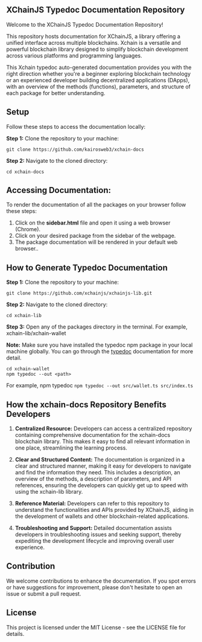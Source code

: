 XChainJS Typedoc Documentation Repository
---

Welcome to the XChainJS Typedoc Documentation Repository!

This repository hosts documentation for XChainJS, a library offering a unified interface across multiple blockchains. Xchain is a versatile and powerful blockchain library designed to simplify blockchain development across various platforms and programming languages.

This Xchain typedoc auto-generated documentation provides you with the right direction whether you're a beginner exploring blockchain technology or an experienced developer building decentralized applications (DApps), with an overview of the methods (functions), parameters, and structure of each package for better understanding.

## **Setup**

Follow these steps to access the documentation locally:

**Step 1:** Clone the repository to your machine:

```
git clone https://github.com/kairosweb3/xchain-docs
```

**Step 2:** Navigate to the cloned directory:

```
cd xchain-docs
```

## **Accessing Documentation:**

To render the documentation of all the packages on your browser follow these steps:

1. Click on the **sidebar.html** file and open it using a web browser (Chrome).
2. Click on your desired package from the sidebar of the webpage.
3. The package documentation will be rendered in your default web browser..

## **How to Generate Typedoc Documentation**

**Step 1:** Clone the repository to your machine:

```
git clone https://github.com/xchainjs/xchainjs-lib.git
```

**Step 2:** Navigate to the cloned directory:

```
cd xchain-lib
```

**Step 3:** Open any of the packages directory in the terminal. For example, xchain-lib/xchain-wallet

**Note:** Make sure you have installed the typedoc npm package in your local machine globally. You can go through the [typedoc](https://typedoc.org/guides/installation/) documentation for more detail.

```
cd xchain-wallet
npm typedoc --out <path>
```

For example, npm typedoc ``` npm typedoc --out src/wallet.ts src/index.ts ```

## **How the xchain-docs Repository Benefits Developers**

1. **Centralized Resource:** Developers can access a centralized repository containing comprehensive documentation for the xchain-docs blockchain library. This makes it easy to find all relevant information in one place, streamlining the learning process.

2. **Clear and Structured Content:** The documentation is organized in a clear and structured manner, making it easy for developers to navigate and find the information they need. This includes a description, an overview of the methods, a description of parameters, and API references, ensuring the developers can quickly get up to speed with using the xchain-lib library.

1. **Reference Material:** Developers can refer to this repository to understand the functionalities and APIs provided by XChainJS, aiding in the development of wallets and other blockchain-related applications.

1. **Troubleshooting and Support:** Detailed documentation assists developers in troubleshooting issues and seeking support, thereby expediting the development lifecycle and improving overall user experience.

## **Contribution**

We welcome contributions to enhance the documentation. If you spot errors or have suggestions for improvement, please don't hesitate to open an issue or submit a pull request.

## **License**

This project is licensed under the MIT License - see the LICENSE file for details.
